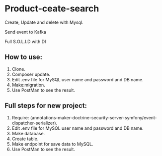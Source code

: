 # Product-ceate-search
Create, Update and delete with Mysql.

Send event to Kafka

Full S.O.L.I.D with DI

## How to use:
1. Clone.
2. Composer update.
3. Edit .env file for MySQL user name and password and DB name.
4. Make:migration.
5. Use PostMan to see the result.

## Full steps for new project:
1. Require: (annotations-maker-doctrine-security-server-symfony/event-dispatcher-serializer).
2. Edit .env file for MySQL user name and password and DB name.
3. Make database.
4. Create table.
5. Make endpoint for save data to MySQL.
5. Use PostMan to see the result.

